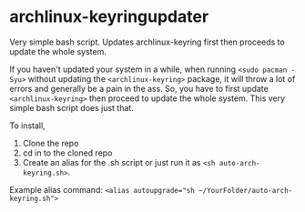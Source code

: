 # archlinux-keyringupdater

Very simple bash script. Updates archlinux-keyring first then proceeds to update the whole system. 

If you haven't updated your system in a while, when running `<sudo pacman -Syu>` without updating the `<archlinux-keyring>` package, it will throw a lot of errors and generally be a pain in the ass. So, you have to first update `<archlinux-keyring>` then proceed to update the whole system. This very simple bash script does just that.

To install,

1. Clone the repo
2. cd in to the cloned repo
3. Create an alias for the .sh script or just run it as `<sh auto-arch-keyring.sh>`.

Example alias command: `<alias autoupgrade="sh ~/YourFolder/auto-arch-keyring.sh">`
